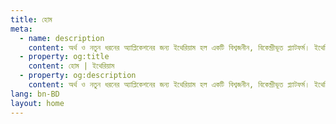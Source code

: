 ```yaml
---
title: হোম
meta:
  - name: description
    content: অর্থ ও নতুন ধরনের অ্যাপ্লিকেশনের জন্য ইথেরিয়াম হল একটি বিশ্বজনীন, বিকেন্দ্রীভূত প্ল্যাটফর্ম। ইথেরিয়ামে, আপনি এমন কোড লিখতে পারেন যা অর্থকে নিয়ন্ত্রণ করে, এবং বিশ্বের যে কোনও জায়গা থেকে প্রবেশগম্য অ্যাপ্লিকেশন তৈরি করে।
  - property: og:title
    content: হোম | ইথেরিয়াম
  - property: og:description
    content: অর্থ ও নতুন ধরনের অ্যাপ্লিকেশনের জন্য ইথেরিয়াম হল একটি বিশ্বজনীন, বিকেন্দ্রীভূত প্ল্যাটফর্ম। ইথেরিয়ামে, আপনি এমন কোড লিখতে পারেন যা অর্থকে নিয়ন্ত্রণ করে, এবং বিশ্বের যে কোনও জায়গা থেকে প্রবেশগম্য অ্যাপ্লিকেশন তৈরি করে।
lang: bn-BD
layout: home
---
```


<HomePage/>
